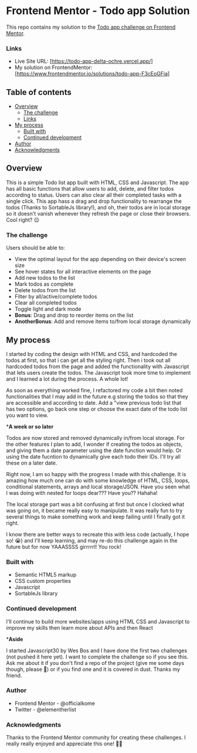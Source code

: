 # Frontend Mentor - Todo app Solution

This repo contains my solution to the [Todo app challenge on Frontend Mentor](https://www.frontendmentor.io/challenges/todo-app-Su1_KokOW).

### Links

- Live Site URL: [https://todo-app-delta-ochre.vercel.app/]
- My solution on FrontendMentor: [https://www.frontendmentor.io/solutions/todo-app-F3cEoGFia]

## Table of contents

- [Overview](#overview)
  - [The challenge](#the-challenge)
  - [Links](#links)
- [My process](#my-process)
  - [Built with](#built-with)
  - [Continued development](#continued-development)
- [Author](#author)
- [Acknowledgments](#acknowledgments)

## Overview

This is a simple Todo list app built with HTML, CSS and Javascript. The app has all basic functions that allow users to add, delete, and filter todos according to status. Users can also clear all their completed tasks with a single click. This app hass a drag and drop functionality to rearrange the todos (Thanks to SortableJs library!), and oh, their todos are in local storage so it doesn't vanish whenever they refresh the page or close their browsers. Cool right? 😉

### The challenge

Users should be able to:

- View the optimal layout for the app depending on their device's screen size
- See hover states for all interactive elements on the page
- Add new todos to the list
- Mark todos as complete
- Delete todos from the list
- Filter by all/active/complete todos
- Clear all completed todos
- Toggle light and dark mode
- **Bonus**: Drag and drop to reorder items on the list
- **AnotherBonus**: Add and remove items to/from local storage dynamically

## My process

I started by coding the design with HTML and CSS, and hardcoded the todos at first, so that i can get all the styling right. Then i took out all hardcoded todos from the page and added the functionality with Javascript that lets users create the todos. The Javascript took more time to implement and I learned a lot during the process. A whole lot!

As soon as everything worked fine, I refactored my code a bit then noted functionalities that I may add in the future e.g storing the todos so that they are accessible and according to date. Add a "view previous todo list that has two options, go back one step or choose the exact date of the todo list you want to view.

***A week or so later**

Todos are now stored and removed dynamically in/from local storage. For the other features I plan to add, I wonder if creating the todos as objects, and giving them a date parameter using the date function would help. Or using the date fucntion to dynamically give each todo their IDs. I'll try all these on a later date.

Right now, I am so happy with the progress I made with this challenge. It is amazing how much one can do with some knowledge of HTML, CSS, loops, conditional statements, arrays and local storage/JSON. Have you seen what I was doing with nested for loops dear??? Have you?? Hahaha!

The local storage part was a bit confusing at first but once I clocked what was going on, it became really easy to manipulate. It was really fun to try several things to make something work and keep failing until I finally got it right.

I know there are better ways to recreate this with less code (actually, I hope so! 😭) and I'll keep learning, and may re-do this challenge again in the future but for now YAAASSSS girrrrrl! You rock!

### Built with

- Semantic HTML5 markup
- CSS custom properties
- Javascript
- SortableJs library

### Continued development

I'll continue to build more websites/apps using HTML CSS and Javascript to improve my skills then learn more about APIs and then React

***Aside**

I started Javascript30 by Wes Bos and I have done the first two challenges (not pushed it here yet). I want to complete the challenge so if you see this. Ask me about it if you don't find a repo of the project (give me some days though, please 🥺) or if you find one and it is covered in dust. Thanks my friend.

### Author
- Frontend Mentor - @officialkome
- Twitter - @elementherlist

### Acknowledgments
Thanks to the Frontend Mentor community for creating these challenges. I really really enjoyed and appreciate this one! 🙏🏾

